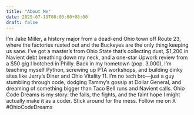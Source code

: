 ```yaml
---
title: "About Me"
date: 2025-07-19T08:00:00+08:00
draft: false
---
```

I’m Jake Miller, a history major from a dead-end Ohio town off Route 23, where the factories rusted out and the Buckeyes are the only thing keeping us sane. I’ve got a master’s from Ohio State that’s collecting dust, $1,200 in Navient debt breathing down my neck, and a one-star Upwork review from a $50 gig I botched in Philly. Back in my hometown (pop. 3,000), I’m teaching myself Python, screwing up PTA workshops, and building dinky sites like Jerry’s Diner and Ohio Vitality 11. I’m no tech bro—just a guy stumbling through code, dodging Tammy’s gossip at Dollar General, and dreaming of something bigger than Taco Bell runs and Navient calls. Ohio Code Dreams is my story: the fails, the fights, and the faint hope I might actually make it as a coder. Stick around for the mess. Follow me on X
#OhioCodeDreams

